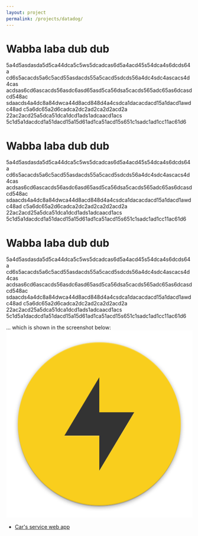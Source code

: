 ```yaml
---
layout: project
permalink: /projects/datadog/
---
```


# Wabba laba dub dub
5a4d5asdasda5d5ca44dca5c5ws5dcadcas6d5a4acd45s54dca4s6dcds64a
cd6s5acacds5a6c5acd55asdacds55a5cacd5sdcds56a4dc4sdc4ascacs4d4cas
acdsas6cd6ascacds56asdc6asd65asd5ca56dsa5cacds565adc65as6dcasdcd548ac
sdaacds4a4dc8a84dwca44d8acd848d4a4csdca1dacacdacd15a1dacd1awdc48ad
c5a6dc65a2d6cadca2dc2ad2ca2d2acd2a
22ac2acd25a5dca51dca1dcd1ads1adcaacd1acs
5c1d5a1dacdcd1a51dacd15a15d61ad1ca51acd15s651c1sadc1ad1cc11ac61d6

# Wabba laba dub dub
5a4d5asdasda5d5ca44dca5c5ws5dcadcas6d5a4acd45s54dca4s6dcds64a
cd6s5acacds5a6c5acd55asdacds55a5cacd5sdcds56a4dc4sdc4ascacs4d4cas
acdsas6cd6ascacds56asdc6asd65asd5ca56dsa5cacds565adc65as6dcasdcd548ac
sdaacds4a4dc8a84dwca44d8acd848d4a4csdca1dacacdacd15a1dacd1awdc48ad
c5a6dc65a2d6cadca2dc2ad2ca2d2acd2a
22ac2acd25a5dca51dca1dcd1ads1adcaacd1acs
5c1d5a1dacdcd1a51dacd15a15d61ad1ca51acd15s651c1sadc1ad1cc11ac61d6

# Wabba laba dub dub
5a4d5asdasda5d5ca44dca5c5ws5dcadcas6d5a4acd45s54dca4s6dcds64a
cd6s5acacds5a6c5acd55asdacds55a5cacd5sdcds56a4dc4sdc4ascacs4d4cas
acdsas6cd6ascacds56asdc6asd65asd5ca56dsa5cacds565adc65as6dcasdcd548ac
sdaacds4a4dc8a84dwca44d8acd848d4a4csdca1dacacdacd15a1dacd1awdc48ad
c5a6dc65a2d6cadca2dc2ad2ca2d2acd2a
22ac2acd25a5dca51dca1dcd1ads1adcaacd1acs
5c1d5a1dacdcd1a51dacd15a15d61ad1ca51acd15s651c1sadc1ad1cc11ac61d6

... which is shown in the screenshot below:
![My helpful screenshot](/src/icon.png)

* [Car's service web app][car-web-app]



[car-web-app]: https://github.com/Dyzelis/DD_projektas